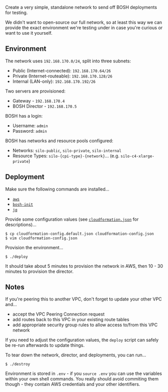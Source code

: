 Create a very simple, standalone network to send off BOSH deployments for testing.

We didn't want to open-source our full network, so at least this way we can provide the exact environment we're testing under in case you're curious or want to use it yourself.


## Environment

The network uses `192.168.170.0/24`, split into three subnets:

 * Public (Internet-connected): `192.168.170.64/26`
 * Private (Internet-routeable): `192.168.170.128/26`
 * Internal (LAN-only): `192.168.170.192/26`

Two servers are provisioned:

 * Gateway - `192.168.170.4`
 * BOSH Director - `192.168.170.5`

BOSH has a login:

 * Username: `admin`
 * Password: `admin`

BOSH has networks and resource pools configured:

 * Networks: `silo-public`, `silo-private`, `silo-internal`
 * Resource Types: `silo-{cpi-type}-{network}`... (e.g. `silo-c4-xlarge-private`)


## Deployment

Make sure the following commands are installed...

 * [`aws`](http://aws.amazon.com/cli/)
 * [`bosh-init`](https://bosh.io/docs/install-bosh-init.html)
 * [`jq`](http://stedolan.github.io/jq/)

Provide some configuration values (see [`cloudformation.json`](./cloudformation.json) for descriptions)...

    $ cp cloudformation-config.default.json cloudformation-config.json
    $ vim cloudformation-config.json

Provision the environment...

    $ ./deploy

It should take about 5 minutes to provision the network in AWS, then 10 - 30 minutes to provision the director.


## Notes

If you're peering this to another VPC, don't forget to update your other VPC and...

 * accept the VPC Peering Connection request
 * add routes back to this VPC in your existing route tables
 * add appropriate security group rules to allow access to/from this VPC network

If you need to adjust the configuration values, the `deploy` script can safely be re-run afterwards to update things.

To tear down the network, director, and deployments, you can run...

    $ ./destroy

Environment is stored in `.env` - if you `source .env` you can use the variables within your own shell commands. You really should avoid commiting them though - they contain AWS credentials and your other identifiers.
